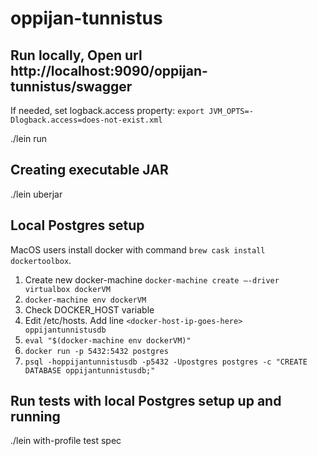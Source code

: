 # oppijan-tunnistus

## Run locally, Open url http://localhost:9090/oppijan-tunnistus/swagger

If needed, set logback.access property: `export JVM_OPTS=-Dlogback.access=does-not-exist.xml`

./lein run

## Creating executable JAR

./lein uberjar

## Local Postgres setup

MacOS users install docker with command `brew cask install dockertoolbox`.

1. Create new docker-machine `docker-machine create —-driver virtualbox dockerVM`
2. `docker-machine env dockerVM`
3. Check DOCKER_HOST variable
4. Edit /etc/hosts. Add line `<docker-host-ip-goes-here> oppijantunnistusdb`
2. `eval "$(docker-machine env dockerVM)"`
5. `docker run -p 5432:5432 postgres`
6. `psql -hoppijantunnistusdb -p5432 -Upostgres postgres -c "CREATE DATABASE oppijantunnistusdb;"`

## Run tests with local Postgres setup up and running

./lein with-profile test spec
